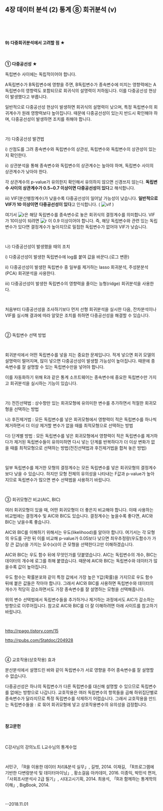 ## 4장 데이터 분석 (2) 통계 ⑧ 회귀분석 (v)

​ 

​ 

#### 9) 다중회귀분석에서 고려할 점 ★

​  

**① 다중공선성 ★**

독립변수 사이에는 독립적이어야 합니다.

A독립변수가 B독립변수에 영향을 주면, B독립변수가 종속변수에 미치는 영향력에는 A독립변수의 영향력도 포함되므로 회귀식의 설명력이 저하됩니다. 이를 다중공선성 현상이 발생했다고 부릅니다.

일반적으로 다중공선성 현상이 발생하면 회귀식의 설명력이 낮으며, 특정 독립변수의 회귀계수가 원래 영향력보다 높아집니다. 때문에 다중공선성이 있는지 반드시 확인해야 하며, 다중공선성이 발생하면 조치를 취해야 합니다.

​     

가) 다중공선성 발견법

i) 산점도를 그려 종속변수와 독립변수의 상관성, 독립변수와 독립변수의 상관성이 있는지 확인한다.

ii) 상관분석을 통해 종속변수와 독립변수의 상관계수는 높아야 하며, 독립변수 사이의 상관계수가 낮아야 한다.

각 상관계수의 p-value가 유의한지 확인해서 유의하지 않으면 신경쓰지 않는다. **독립변수 사이의 상관계수가 0.5~0.7 이상이면 다중공선성이 있다**고 해석합니다.

iii) VIF(분산팽창계수)가 낮을수록 다중공선성이 일어날 가능성이 낮습니다. **일반적으로 VIF가 10 이상이면 다중공선성이 있다**고 인식합니다. ( ![vif](https://user-images.githubusercontent.com/43332543/47953182-47ba3a00-dfbd-11e8-8ecd-b9a9c9b98716.png) )

여기서  ![r](https://user-images.githubusercontent.com/43332543/47953181-47ba3a00-dfbd-11e8-8c9d-2d288e106df5.png)은 해당 독립변수를 종속변수로 놓은 회귀식의 결정계수를 의미합니다. VIF가 10이상이 되려면  ![r](https://user-images.githubusercontent.com/43332543/47953181-47ba3a00-dfbd-11e8-8c9d-2d288e106df5.png)  이 0.9 이상이어야 합니다. 즉, 해당 독립변수와 관련 있는 독립변수가 있다면 결정계수가 높아지므로 밀접한 독립변수가 없어야 VIF가 낮습니다.

​     

나) 다중공선성이 발생했을 때의 조치

i) 다중공선성이 발생한 독립변수에 log를 붙여 값을 바꾼다.(로그 변환)

ii) 다중공선성이 발생한 독립변수 중 일부를 제거하는 lasso 회귀분석, 주성분분석(PCA) 회귀분석을 사용한다.

iii) 다중공선성이 발생한 독립변수의 영향력을 줄이는 능형(ridge) 회귀분석을 사용한다.

​     

처음부터 다중공선성을 조사하기보다 먼저 선형 회귀분석을 실시한 다음, 잔차분석이나 VIF를 실시해 결과에 따라 알맞은 조치를 취하면 다중공선성을 해결할 수 있습니다.

​     

② 독립변수 선택 방법

​     

회귀분석에서 어떤 독립변수를 넣을 지는 중요한 문제입니다. 적게 넣으면 회귀 모델의 설명력이 떨어지며, 많이 넣으면 다중공선성이 발생할 가능성이 높아집니다. 때문에 종속변수를 잘 설명할 수 있는 독립변수만을 넣어야 합니다.

이를 자동화하기 위해 R과 같은 통계 소프트웨어는 종속변수에 중요한 독립변수만 가지고 회귀분석을 실시하는 기능이 있습니다.

​     

가) 전진선택법 : 상수항만 있는 회귀모형에 유의미한 변수를 추가하면서 적절한 회귀모형을 선택하는 방법

나) 후진제거법 : 모든 독립변수를 넣은 회귀모형에서 영향력이 적은 독립변수를 하나씩 제거하면서 더 이상 제거할 변수가 없을 때를 최적모형으로 선택하는 방법

다) 단계별 방법 : 모든 독립변수를 넣은 회귀모형에서 영향력이 적은 독립변수를 제거하다가 제거된 독립변수들이 유의미하면 다시 넣는 단계를 반복하다가 더 이상 변화가 없을 때를 최적모형으로 선택하는 방법(전진선택법과 후진제거법을 합쳐 놓은 방법)

​     

일부 독립변수를 제거한 모형의 결정계수는 모든 독립변수를 넣은 회귀모형의 결정계수보다 낮을 수 있습니다. 하지만 모형 전체의 유의성을 나타내는 F값과 p-value가 높아지므로 독립변수가 많으면 변수 선택법을 사용하기 바랍니다.

​     

③ 회귀모형간 비교(AIC, BIC)

여러 회귀모형이 있을 때, 어떤 회귀모형이 더 좋은지 비교해야 합니다. 이때 사용하는 비교법에는 결정계수 및 AIC와 BIC도 있습니다. 결정계수는 높을수록 좋다면, AIC와 BIC는 낮을수록 좋습니다. 

AIC와 BIC를 이해하기 위해서는 우도(likelihood)를 알아야 합니다. 여기서는 각 모형의 우도를 구한 뒤 이를 비교해 p-value가 0.05보다 낮으면 최우추정량(우도함수가 가장 큰 값(y)을 가지는 모수(x))이 큰 모형을 선택한다고만 이해하겠습니다.

AIC와 BIC는 우도 함수 뒤에 무엇인가를 덧붙였습니다. AIC는 독립변수의 개수, BIC는 데이터의 개수에 로그를 취해 붙였습니다. 때문에 AIC와 BIC는 독립변수와 데이터가 많을수록 값이 높아집니다.

우도 함수는 확률분포와 같이 특정 값에서 가장 높은 Y값(확률)을 가지므로 우도 함수 뒤에 붙은 값들은 작아야 합니다. 그래서 AIC와 BIC를 사용하면 독립변수와 데이터의 개수가 적당히 감소하면서도 가장 종속변수를 잘 설명하는 모형을 선택해줍니다.

위의 변수 선택법에서 독립변수들을 추가하거나 제거하는 과정에서도 AIC가 감소하는 방향으로 이루어집니다. 참고로 AIC와 BIC를 더 잘 이해하려면 아래 사이트를 참고하기 바랍니다.

​     

http://rpago.tistory.com/15

http://rpubs.com/Statdoc/204928

​     

④ 교호작용(상호작용) 효과

분산분석에서 설명드린 바와 같이 독립변수가 서로 영향을 주어 종속변수를 잘 설명할 수 없습니다.

다중공선성은 하나의 독립변수가 다른 독립변수를 대신해 설명할 수 있으므로 독립변수를 없애는 방향으로 나갑니다. 교호작용은 여러 독립변수의 항목들을 곱해 하위집단별로 종속변수가 달라지므로 특정 독립변수를 삭제하기 어렵습니다. 그래서 교호작용을 만드는 독립변수들을 : 로 묶어 회귀모형에 넣고 상호작용변수의 유의성을 검정합니다.

​    

#### 참고문헌

​ 

C강사님의 강의노트
L교수님의 통계수업

​ 

서민구, 「R을 이용한 데이터 처리&분석 실무」, 길벗, 2014.
이재길, 「R프로그램에 기반한 다변량분석 및 데이터마이닝」, 황소걸음 아카데미, 2016.
이종익, 박민석 편저, 「사회조사분석사 2급 필기」, 시대고시기획, 2014.
최용석, 「R과 함께하는 통계학의 이해」, BigBook, 2014.

​ 

--2018.11.01